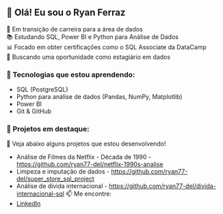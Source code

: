 ## 👋 Olá! Eu sou o Ryan Ferraz

🎯 Em transição de carreira para a área de dados  
📚 Estudando SQL, Power BI e Python para Análise de Dados  
📊 Focado em obter certificações como o SQL Associate da DataCamp  
🚀 Buscando uma oportunidade como estagiário em dados

### 🧰 Tecnologias que estou aprendendo:
- SQL (PostgreSQL)
- Python para análise de dados (Pandas, NumPy, Matplotlib)
- Power BI
- Git & GitHub

### 💼 Projetos em destaque:
📌 Veja abaixo alguns projetos que estou desenvolvendo!
- Análise de Filmes da Netflix - Década de 1990 - https://github.com/ryan77-del/netflix-1990s-analise
-  Limpeza e imputação de dados - https://github.com/ryan77-del/super_store_sql_project
-  Análise de divida internacional - https://github.com/ryan77-del/divida-internacional-sql
📫 Me encontre:
- [LinkedIn](https://www.linkedin.com/in/ryan-ferraz-971a05305/)
